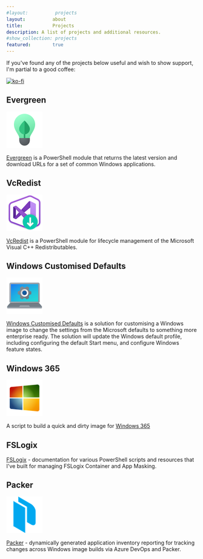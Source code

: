 ```yaml
---
#layout:          projects
layout:          about
title:           Projects
description: A list of projects and additional resources.
#show_collection: projects
featured:        true
---
```

If you've found any of the projects below useful and wish to show support, I'm partial to a good coffee:

[![ko-fi](https://ko-fi.com/img/githubbutton_sm.svg)](https://ko-fi.com/T6T5A9D44)

## Evergreen

![evergreen icon](/assets/projects/evergreen.png)

[Evergreen](https://stealthpuppy.com/evergreen/) is a PowerShell module that returns the latest version and download URLs for a set of common Windows applications.

## VcRedist

![VcRedist icon](/assets/projects/vcredist.png)

[VcRedist](https://vcredist.com/) is a PowerShell module for lifecycle management of the Microsoft Visual C++ Redistributables.

## Windows Customised Defaults

![image-customise icon](/assets/projects/image-customise.png)

[Windows Customised Defaults](https://stealthpuppy.com/image-customise/) is a solution for customising a Windows image to change the settings from the Microsoft defaults to something more enterprise ready. The solution will update the Windows default profile, including configuring the default Start menu, and configure Windows feature states.

## Windows 365

![w365 icon](/assets/projects/w365.png)

A script to build a quick and dirty image for [Windows 365](https://stealthpuppy.com/w365/)

## FSLogix

[FSLogix](https://stealthpuppy.com/fslogix/) - documentation for various PowerShell scripts and resources that I've built for managing FSLogix Container and App Masking.

## Packer

![packer icon](/assets/projects/packer.png)

[Packer](https://stealthpuppy.com/packer/) - dynamically generated application inventory reporting for tracking changes across Windows image builds via Azure DevOps and Packer.

